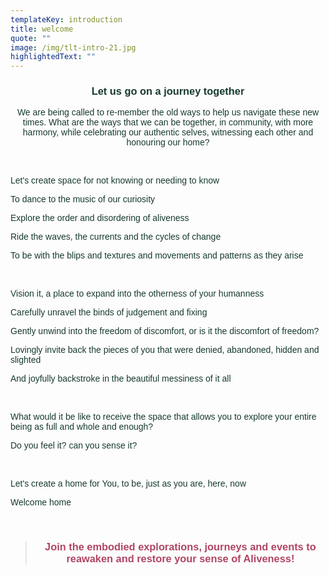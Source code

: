 ```yaml
---
templateKey: introduction
title: welcome
quote: ""
image: /img/tlt-intro-21.jpg
highlightedText: ""
---
```

<h3 style="text-align: center;"><span style="color: rgb(23, 58, 46); font-family: 'trebuchet ms', geneva, sans-serif;">Let us go on a journey together</span></h3>
<p style="text-align: center;"><span style="color: rgb(23, 58, 46); font-family: 'trebuchet ms', geneva, sans-serif;">We are being called to re-member the old ways to help us navigate these new times. What are the ways that we can&nbsp;</span><span style="color: rgb(23, 58, 46); font-family: 'trebuchet ms', geneva, sans-serif;">be together, in community, with more harmony, while celebrating our authentic selves, witnessing each other and honouring our home?</span></p>
<p>&nbsp;</p>
<p><span style="color: rgb(23, 58, 46); font-family: 'trebuchet ms', geneva, sans-serif;">Let's create space for not knowing or needing to know</span></p>
<p><span style="color: rgb(23, 58, 46); font-family: 'trebuchet ms', geneva, sans-serif;">To dance to the music of our curiosity</span></p>
<p><span style="color: rgb(23, 58, 46); font-family: 'trebuchet ms', geneva, sans-serif;">Explore the order and disordering of aliveness</span></p>
<p><span style="color: rgb(23, 58, 46); font-family: 'trebuchet ms', geneva, sans-serif;">Ride the waves, the currents and the cycles of change</span></p>
<p><span style="color: rgb(23, 58, 46); font-family: 'trebuchet ms', geneva, sans-serif;">To be with the blips and textures and movements and patterns as they arise&nbsp;</span></p>
<p>&nbsp;</p>
<p><span style="color: rgb(23, 58, 46); font-family: 'trebuchet ms', geneva, sans-serif;">Vision it, a place to expand into the otherness of your humanness</span></p>
<p><span style="color: rgb(23, 58, 46); font-family: 'trebuchet ms', geneva, sans-serif;">Carefully unravel the binds of judgement and fixing</span></p>
<p><span style="color: rgb(23, 58, 46); font-family: 'trebuchet ms', geneva, sans-serif;">Gently unwind into the freedom of discomfort, or is it the discomfort of freedom?</span></p>
<p><span style="color: rgb(23, 58, 46); font-family: 'trebuchet ms', geneva, sans-serif;">Lovingly invite back the pieces of you that were denied, abandoned, hidden and slighted</span></p>
<p><span style="color: rgb(23, 58, 46); font-family: 'trebuchet ms', geneva, sans-serif;">And joyfully backstroke in the beautiful messiness of it all</span></p>
<p>&nbsp;</p>
<p><span style="color: rgb(23, 58, 46); font-family: 'trebuchet ms', geneva, sans-serif;">What would it be like to receive the space that allows you to explore your entire being as full and whole and enough?&nbsp;</span></p>
<p><span style="color: rgb(23, 58, 46); font-family: 'trebuchet ms', geneva, sans-serif;">Do you feel it? can you sense it?</span></p>
<p>&nbsp;</p>
<p><span style="color: rgb(23, 58, 46); font-family: 'trebuchet ms', geneva, sans-serif;">Let's create a home for You, to be, just as you are, here, now</span></p>
<p><span style="color: rgb(23, 58, 46); font-family: 'trebuchet ms', geneva, sans-serif;">Welcome home</span></p>
<p>&nbsp;</p>
<blockquote>
<h3 style="text-align: center;"><span style="font-family: 'trebuchet ms', geneva, sans-serif;"><span style="color: rgb(176, 70, 100);"><strong>Join the embodied explorations, journeys and events </strong></span><span style="color: rgb(176, 70, 100);"><strong>to reawaken and restore your sense of Aliveness!</strong></span></span></h3>
</blockquote>